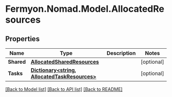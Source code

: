 # Fermyon.Nomad.Model.AllocatedResources

## Properties

Name | Type | Description | Notes
------------ | ------------- | ------------- | -------------
**Shared** | [**AllocatedSharedResources**](AllocatedSharedResources.md) |  | [optional] 
**Tasks** | [**Dictionary&lt;string, AllocatedTaskResources&gt;**](AllocatedTaskResources.md) |  | [optional] 

[[Back to Model list]](../README.md#documentation-for-models) [[Back to API list]](../README.md#documentation-for-api-endpoints) [[Back to README]](../README.md)

